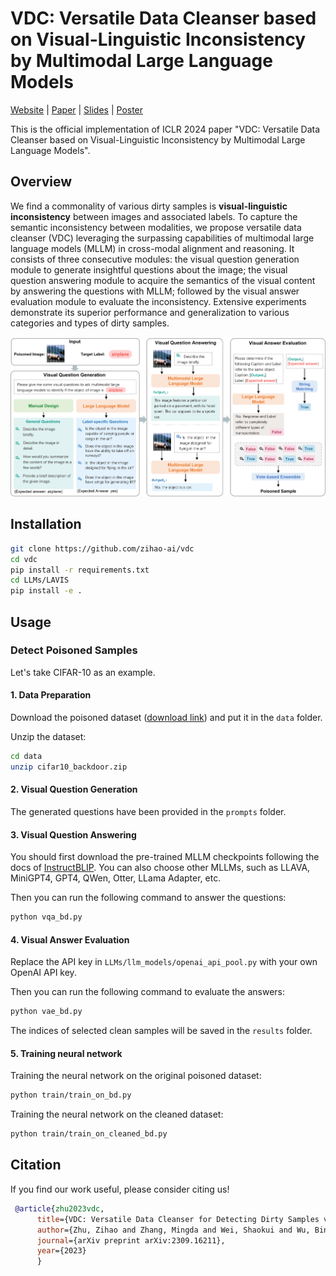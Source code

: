 # VDC: Versatile Data Cleanser based on Visual-Linguistic Inconsistency by Multimodal Large Language Models

[Website](https://versatile-data-cleanser.github.io/) | [Paper](https://arxiv.org/pdf/2309.16211) | [Slides](https://versatile-data-cleanser.github.io/static/files/report.pptx) | [Poster](https://versatile-data-cleanser.github.io/static/files/report.pptx)

This is the official implementation of ICLR 2024 paper "VDC: Versatile Data Cleanser based on Visual-Linguistic Inconsistency by Multimodal Large Language Models". 

## Overview
We find a commonality of various dirty samples is **visual-linguistic inconsistency** between images and associated labels. To capture the semantic inconsistency between modalities, we propose versatile data cleanser (VDC) leveraging the surpassing capabilities of multimodal large language models (MLLM) in cross-modal alignment and reasoning. It consists of three consecutive modules: the visual question generation module to generate insightful questions about the image; the visual question answering module to acquire the semantics of the visual content by answering the questions with MLLM; followed by the visual answer evaluation module to evaluate the inconsistency. Extensive experiments demonstrate its superior performance and generalization to various categories and types of dirty samples.

![](framework.png)

## Installation
```bash
git clone https://github.com/zihao-ai/vdc
cd vdc
pip install -r requirements.txt
cd LLMs/LAVIS
pip install -e .
```



## Usage

### Detect Poisoned Samples 

Let's take CIFAR-10 as an example.

#### 1. Data Preparation

Download the poisoned dataset ([download link](https://drive.google.com/file/d/1jNoNStqOnyE3Z3ukPgbuLG0EV_TI8OGR/view?usp=drive_link)) and put it in the `data` folder.

Unzip the dataset:
```bash
cd data
unzip cifar10_backdoor.zip
```

#### 2. Visual Question Generation

The generated questions have been provided in the `prompts` folder.

#### 3. Visual Question Answering

You should first download the pre-trained MLLM checkpoints following the docs of [InstructBLIP](https://github.com/salesforce/LAVIS/tree/main/projects/instructblip). You can also choose other MLLMs, such as LLAVA, MiniGPT4, GPT4, QWen, Otter, LLama Adapter, etc.

Then you can run the following command to answer the questions:

```bash
python vqa_bd.py
```

#### 4. Visual Answer Evaluation
Replace the API key in `LLMs/llm_models/openai_api_pool.py` with your own OpenAI API key.

Then you can run the following command to evaluate the answers:

```bash
python vae_bd.py
```

The indices of selected clean samples will be saved in the `results` folder.

#### 5. Training neural network
Training the neural network on the original poisoned dataset:
```bash
python train/train_on_bd.py
```

Training the neural network on the cleaned dataset:
```bash
python train/train_on_cleaned_bd.py
```



## Citation
If you find our work useful, please consider citing us!
```bibtex
 @article{zhu2023vdc,
      title={VDC: Versatile Data Cleanser for Detecting Dirty Samples via Visual-Linguistic Inconsistency},
      author={Zhu, Zihao and Zhang, Mingda and Wei, Shaokui and Wu, Bingzhe and Wu, Baoyuan},
      journal={arXiv preprint arXiv:2309.16211},
      year={2023}
      }
```
